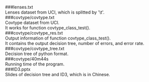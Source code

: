 ###lenses.txt  
Lenses dataset from UCI, which is splitted by '\t'.  
###covtype/covtype.txt  
Covtype dataset from UCI.  
It works for function covtype_class_test().  
###covtype/covtype_res.txt  
Output information of function covtype_class_test().  
It contains the output decision tree, number of errors, and error rate.  
###covtype/covtype_tree.txt  
Decision tree of python format.  
###covtype/40m44s  
Running time of the program.  
###ID3.pptx  
Slides of decision tree and ID3, which is in Chinese.  
